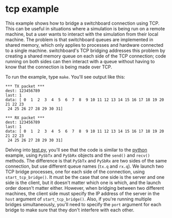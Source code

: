 # tcp example

This example shows how to bridge a switchboard connection using TCP.  This can be useful in situations where a simulation is being run on a remote machine, but a user wants to interact with the simulation from their local machine.  The problem is that switchboard queues are implemented in shared memory, which only applies to processes and hardware connected to a single machine.  switchboard's TCP bridging addresses this problem by creating a shared memory queue on each side of the TCP connection; code running on both sides can then interact with a queue without having to know that the connection is being made over TCP.

To run the example, type `make`.  You'll see output like this:

```text
*** TX packet ***
dest: 123456789
last: 1
data: [ 0  1  2  3  4  5  6  7  8  9 10 11 12 13 14 15 16 17 18 19 20 21 22 23
 24 25 26 27 28 29 30 31]

*** RX packet ***
dest: 123456789
last: 1
data: [ 0  1  2  3  4  5  6  7  8  9 10 11 12 13 14 15 16 17 18 19 20 21 22 23
 24 25 26 27 28 29 30 31]
```

Delving into [test.py](test.py), you'll see that the code is similar to the [python](../python) example, using `PySbTx` and `PySbRx` objects and the `send()` and `recv()` methods.  The difference is that `PySbTx` and `PySbRx` are two sides of the same connection, but use different queue names (`tx.q` and `rx.q`).  We launch two TCP bridge processes, one for each side of the connection, using `start_tcp_bridge()`.  It must be the case that one side is the server and one side is the client, but it doesn't matter which one is which, and the launch order doesn't matter either.  However, when bridging between two different machines, the client side must specify the IP address of the server in the `host` argument of `start_tcp_bridge()`.  Also, if you're running multiple bridges simultaneously, you'll need to specify the `port` argument for each bridge to make sure that they don't interfere with each other.
